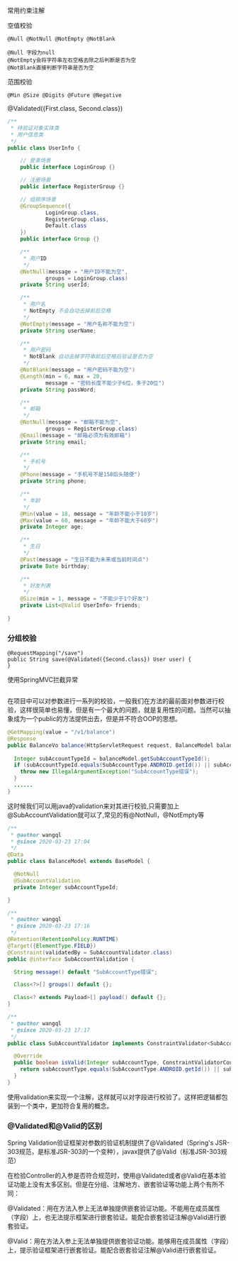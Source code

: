 常用约束注解

空值校验

```
@Null @NotNull @NotEmpty @NotBlank

@Null 字段为null
@NotEmpty会将字符串左右空格去除之后判断是否为空
@NotBlank直接判断字符串是否为空
```

范围校验

```
@Min @Size @Digits @Future @Negative

```

@Validated({First.class, Second.class})

```java
/**
 * 待验证对象实体类
 * 用户信息类
 */
public class UserInfo {

    // 登录场景
    public interface LoginGroup {}

    // 注册场景
    public interface RegisterGroup {}

    // 组排序场景
    @GroupSequence({
            LoginGroup.class,
            RegisterGroup.class,
            Default.class
    })
    public interface Group {}

    /**
     * 用户ID
     */
    @NotNull(message = "用户ID不能为空",
            groups = LoginGroup.class)
    private String userId;

    /**
     * 用户名
     * NotEmpty 不会自动去掉前后空格
     */
    @NotEmpty(message = "用户名称不能为空")
    private String userName;

    /**
     * 用户密码
     * NotBlank 自动去掉字符串前后空格后验证是否为空
     */
    @NotBlank(message = "用户密码不能为空")
    @Length(min = 6, max = 20,
            message = "密码长度不能少于6位，多于20位")
    private String passWord;

    /**
     * 邮箱
     */
    @NotNull(message = "邮箱不能为空",
            groups = RegisterGroup.class)
    @Email(message = "邮箱必须为有效邮箱")
    private String email;

    /**
     * 手机号
     */
    @Phone(message = "手机号不是158后头随便")
    private String phone;

    /**
     * 年龄
     */
    @Min(value = 18, message = "年龄不能小于18岁")
    @Max(value = 60, message = "年龄不能大于60岁")
    private Integer age;

    /**
     * 生日
     */
    @Past(message = "生日不能为未来或当前时间点")
    private Date birthday;

    /**
     * 好友列表
     */
    @Size(min = 1, message = "不能少于1个好友")
    private List<@Valid UserInfo> friends;
    
}

```

### 分组校验

```
@RequestMapping("/save")  
public String save(@Validated({Second.class}) User user) {  
} 
```

使用SpringMVC拦截异常

```

```



在项目中可以对参数进行一系列的校验，一般我们在方法的最前面对参数进行校验，这样很简单也易懂，但是有一个最大的问题，就是复用性的问题。当然可以抽象成为一个public的方法提供出去，但是并不符合OOP的思想。

```java
@GetMapping(value = "/v1/balance")
@Response
public BalanceVo balance(HttpServletRequest request, BalanceModel balanceModel) {
  
  Integer subAccountTypeId = balanceModel.getSubAccountTypeId();
  if (subAccountTypeId.equals(SubAccountType.ANDROID.getId()) || subAccountTypeId.equals(SubAccountType.IOS.getId())) {
    throw new IllegalArgumentException("SubAccountType错误");
  }
  ......
}
```

这时候我们可以用java的validation来对其进行校验,只需要加上@SubAccountValidation就可以了,常见的有@NotNull，@NotEmpty等

```java
/**
 * @author wangql
 * @since 2020-03-23 17:04
 */
@Data
public class BalanceModel extends BaseModel {

  @NotNull
  @SubAccountValidation
  private Integer subAccountTypeId;

}
```



```java
/**
 * @author wangql
 * @since 2020-03-23 17:16
 */
@Retention(RetentionPolicy.RUNTIME)
@Target({ElementType.FIELD})
@Constraint(validatedBy = SubAccountValidator.class)
public @interface SubAccountValidation {

  String message() default "SubAccountType错误";

  Class<?>[] groups() default {};

  Class<? extends Payload>[] payload() default {};
}
```

```java
/**
 * @author wangql
 * @since 2020-03-23 17:17
 */
public class SubAccountValidator implements ConstraintValidator<SubAccountValidation, Integer> {

  @Override
  public boolean isValid(Integer subAccountType, ConstraintValidatorContext constraintValidatorContext) {
    return subAccountType.equals(SubAccountType.ANDROID.getId()) || subAccountType.equals(SubAccountType.IOS.getId());
  }
}
```

使用validation来实现一个注解，这样就可以对字段进行校验了。这样把逻辑都包装到一个类中，更加符合复用的概念。



### @Validated和@Valid的区别

Spring Validation验证框架对参数的验证机制提供了@Validated（Spring's JSR-303规范，是标准JSR-303的一个变种），javax提供了@Valid（标准JSR-303规范）

在检验Controller的入参是否符合规范时，使用@Validated或者@Valid在基本验证功能上没有太多区别。但是在分组、注解地方、嵌套验证等功能上两个有所不同：



@Validated：用在方法入参上无法单独提供嵌套验证功能。不能用在成员属性（字段）上，也无法提示框架进行嵌套验证。能配合嵌套验证注解@Valid进行嵌套验证。

@Valid：用在方法入参上无法单独提供嵌套验证功能。能够用在成员属性（字段）上，提示验证框架进行嵌套验证。能配合嵌套验证注解@Valid进行嵌套验证。